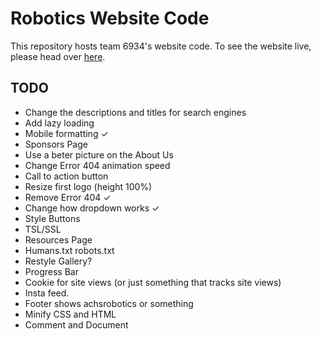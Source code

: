# Robotics Website Code
This repository hosts team 6934's website code. To see the website live, please head over [here](http://achsrobotics.com/). 


## TODO
- Change the descriptions and titles for search engines
- Add lazy loading
- Mobile formatting ✓
- Sponsors Page
- Use a beter picture on the About Us
- Change Error 404 animation speed
- Call to action button
- Resize first logo (height 100%) 
- Remove Error 404 ✓
- Change how dropdown works ✓
- Style Buttons
- TSL/SSL 
- Resources Page
- Humans.txt robots.txt
- Restyle Gallery?
- Progress Bar
- Cookie for site views (or just something that tracks site views)
- Insta feed. 
- Footer shows achsrobotics or something
- Minify CSS and HTML
- Comment and Document
